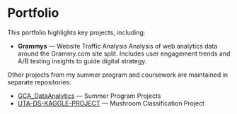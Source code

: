 # Portfolio
This portfolio highlights key projects, including:

* **Grammys** — Website Traffic Analysis
  Analysis of web analytics data around the Grammy.com site split. Includes user engagement trends and A/B testing insights to guide digital strategy.

Other projects from my summer program and coursework are maintained in separate repositories:

* [GCA\_DataAnalytics](https://github.com/sofia-rueda/GCA_DataAnalytics) — Summer Program Projects
* [UTA-DS-KAGGLE-PROJECT](https://github.com/sofia-rueda/UTA-DS-KAGGLE-PROJECT) — Mushroom Classification Project



